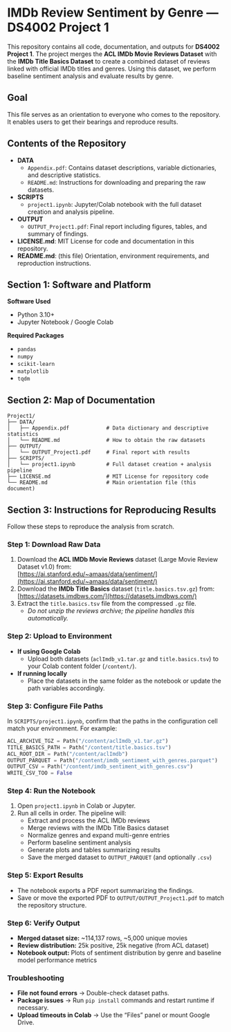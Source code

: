 # IMDb Review Sentiment by Genre — DS4002 Project 1

This repository contains all code, documentation, and outputs for **DS4002 Project 1**. The project merges the **ACL IMDb Movie Reviews Dataset** with the **IMDb Title Basics Dataset** to create a combined dataset of reviews linked with official IMDb titles and genres. Using this dataset, we perform baseline sentiment analysis and evaluate results by genre.
## Goal
This file serves as an orientation to everyone who comes to the repository.  
It enables users to get their bearings and reproduce results.

## Contents of the Repository

- **DATA**
  - `Appendix.pdf`: Contains dataset descriptions, variable dictionaries, and descriptive statistics.
  - `README.md`: Instructions for downloading and preparing the raw datasets.
- **SCRIPTS**
  - `project1.ipynb`: Jupyter/Colab notebook with the full dataset creation and analysis pipeline.
- **OUTPUT**
  - `OUTPUT_Project1.pdf`: Final report including figures, tables, and summary of findings.
- **LICENSE.md**: MIT License for code and documentation in this repository.
- **README.md**: (this file) Orientation, environment requirements, and reproduction instructions.


## Section 1: Software and Platform

**Software Used**
- Python 3.10+  
- Jupyter Notebook / Google Colab  

**Required Packages**
- `pandas`  
- `numpy`  
- `scikit-learn`  
- `matplotlib`  
- `tqdm`  

## Section 2: Map of Documentation
```
Project1/
├── DATA/
│   ├── Appendix.pdf            # Data dictionary and descriptive statistics
│   └── README.md               # How to obtain the raw datasets
├── OUTPUT/
│   └── OUTPUT_Project1.pdf     # Final report with results
├── SCRIPTS/
│   └── project1.ipynb          # Full dataset creation + analysis pipeline
├── LICENSE.md                  # MIT License for repository code
└── README.md                   # Main orientation file (this document)
```
## Section 3: Instructions for Reproducing Results

Follow these steps to reproduce the analysis from scratch.

### Step 1: Download Raw Data
1. Download the **ACL IMDb Movie Reviews** dataset (Large Movie Review Dataset v1.0) from:  
   [https://ai.stanford.edu/~amaas/data/sentiment/](https://ai.stanford.edu/~amaas/data/sentiment/)  
2. Download the **IMDb Title Basics** dataset (`title.basics.tsv.gz`) from:  
   [https://datasets.imdbws.com/](https://datasets.imdbws.com/)  
3. Extract the `title.basics.tsv` file from the compressed `.gz` file.  
   - *Do not unzip the reviews archive; the pipeline handles this automatically.*  

### Step 2: Upload to Environment
- **If using Google Colab**  
  - Upload both datasets (`aclImdb_v1.tar.gz` and `title.basics.tsv`) to your Colab content folder (`/content/`).  
- **If running locally**  
  - Place the datasets in the same folder as the notebook or update the path variables accordingly.  
### Step 3: Configure File Paths
In `SCRIPTS/project1.ipynb`, confirm that the paths in the configuration cell match your environment. For example:
```python
ACL_ARCHIVE_TGZ = Path("/content/aclImdb_v1.tar.gz")
TITLE_BASICS_PATH = Path("/content/title.basics.tsv")
ACL_ROOT_DIR = Path("/content/aclImdb")
OUTPUT_PARQUET = Path("/content/imdb_sentiment_with_genres.parquet")
OUTPUT_CSV = Path("/content/imdb_sentiment_with_genres.csv")
WRITE_CSV_TOO = False
```

### Step 4: Run the Notebook
1. Open `project1.ipynb` in Colab or Jupyter.  
2. Run all cells in order. The pipeline will:  
   - Extract and process the ACL IMDb reviews  
   - Merge reviews with the IMDb Title Basics dataset  
   - Normalize genres and expand multi-genre entries  
   - Perform baseline sentiment analysis  
   - Generate plots and tables summarizing results  
   - Save the merged dataset to `OUTPUT_PARQUET` (and optionally `.csv`)  

### Step 5: Export Results
- The notebook exports a PDF report summarizing the findings.  
- Save or move the exported PDF to `OUTPUT/OUTPUT_Project1.pdf` to match the repository structure.  

### Step 6: Verify Output
- **Merged dataset size:** ~114,137 rows, ~5,000 unique movies  
- **Review distribution:** 25k positive, 25k negative (from ACL dataset)  
- **Notebook output:** Plots of sentiment distribution by genre and baseline model performance metrics  

### Troubleshooting
- **File not found errors** → Double-check dataset paths.  
- **Package issues** → Run `pip install` commands and restart runtime if necessary.  
- **Upload timeouts in Colab** → Use the “Files” panel or mount Google Drive.  
